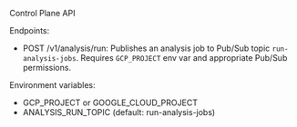 Control Plane API

Endpoints:
- POST /v1/analysis/run: Publishes an analysis job to Pub/Sub topic `run-analysis-jobs`. Requires `GCP_PROJECT` env var and appropriate Pub/Sub permissions.

Environment variables:
- GCP_PROJECT or GOOGLE_CLOUD_PROJECT
- ANALYSIS_RUN_TOPIC (default: run-analysis-jobs)
